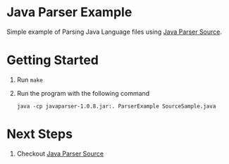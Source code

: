 Java Parser Example
===================

Simple example of Parsing Java Language files using [Java Parser Source](https://code.google.com/p/javaparser/wiki/UsingThisParser). 


Getting Started
===============

1. Run `make`
2. Run the program with the following command

	```java -cp javaparser-1.0.8.jar:. ParserExample SourceSample.java```

Next Steps
==========

1. Checkout [Java Parser Source](https://code.google.com/p/javaparser/wiki/UsingThisParser)
